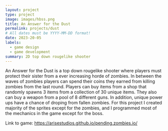 ```yaml
---
layout: project
type: project
image: images/hbss.png
title: An Answer for the Dust
permalink: projects/dust
# All dates must be YYYY-MM-DD format!
date: 2023-20-05
labels:
  - game design
  - game development
summary: 2D top down rougelike shooter
---
```


 <!--<video controls="true" autoplay="" loop="" muted="" playsinline="" style="object-fit: cover; width: 100%; height: 100%;">
    <source src="images/sample-gameplay1.mp4" type="video/mp4">
</video>-->
  

An Answer for the Dust is a top down rougelike shooter where players must protect their sister from a ever increasing horde of zombies. In between the waves of zombies players can spend their coins they earned from killing zombies from the last round. Players can buy items from a shop that randomly spawns 3 items from a collection of 30 unique items. They also can buy a weapon from a pool of 8 different guns. In addition, unique power ups have a chance of droping from fallen zombies. For this project I created majority of the sprites except for the zombies, and I programmed most of the mechanics in the game except for the boss.  

Link to game: https://arisestudios.github.io/pending.zombies.io/
